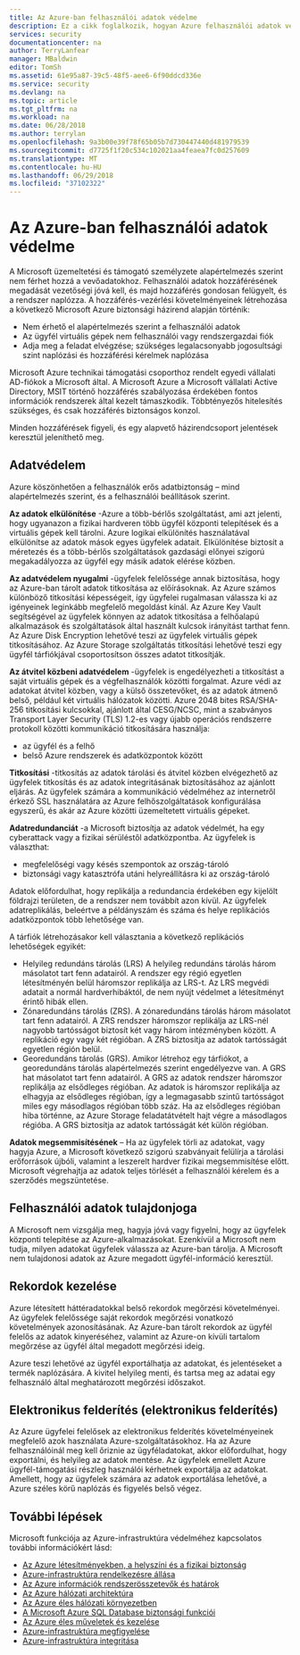 ```yaml
---
title: Az Azure-ban felhasználói adatok védelme
description: Ez a cikk foglalkozik, hogyan Azure felhasználói adatok védelmét.
services: security
documentationcenter: na
author: TerryLanfear
manager: MBaldwin
editor: TomSh
ms.assetid: 61e95a87-39c5-48f5-aee6-6f90ddcd336e
ms.service: security
ms.devlang: na
ms.topic: article
ms.tgt_pltfrm: na
ms.workload: na
ms.date: 06/28/2018
ms.author: terrylan
ms.openlocfilehash: 9a3b00e39f78f65b05b7d730447440d481979539
ms.sourcegitcommit: d7725f1f20c534c102021aa4feaea7fc0d257609
ms.translationtype: MT
ms.contentlocale: hu-HU
ms.lasthandoff: 06/29/2018
ms.locfileid: "37102322"
---
```

# <a name="protection-of-customer-data-in-azure"></a>Az Azure-ban felhasználói adatok védelme   
A Microsoft üzemeltetési és támogató személyzete alapértelmezés szerint nem férhet hozzá a vevőadatokhoz. Felhasználói adatok hozzáférésének megadását vezetőségi jóvá kell, és majd hozzáférés gondosan felügyelt, és a rendszer naplózza. A hozzáférés-vezérlési követelményeinek létrehozása a következő Microsoft Azure biztonsági házirend alapján történik:

- Nem érhető el alapértelmezés szerint a felhasználói adatok
- Az ügyfél virtuális gépek nem felhasználói vagy rendszergazdai fiók
- Adja meg a feladat elvégzése; szükséges legalacsonyabb jogosultsági szint naplózási és hozzáférési kérelmek naplózása

Microsoft Azure technikai támogatási csoporthoz rendelt egyedi vállalati AD-fiókok a Microsoft által. A Microsoft Azure a Microsoft vállalati Active Directory, MSIT történő hozzáférés szabályozása érdekében fontos információk rendszerek által kezelt támaszkodik. Többtényezős hitelesítés szükséges, és csak hozzáférés biztonságos konzol.

Minden hozzáférések figyeli, és egy alapvető házirendcsoport jelentések keresztül jeleníthető meg.

## <a name="data-protection"></a>Adatvédelem
Azure köszönhetően a felhasználók erős adatbiztonság – mind alapértelmezés szerint, és a felhasználói beállítások szerint.

**Az adatok elkülönítése** -Azure a több-bérlős szolgáltatást, ami azt jelenti, hogy ugyanazon a fizikai hardveren több ügyfél központi telepítések és a virtuális gépek kell tárolni. Azure logikai elkülönítés használatával elkülönítse az adatok mások egyes ügyfelek adatait. Elkülönítése biztosít a méretezés és a több-bérlős szolgáltatások gazdasági előnyei szigorú megakadályozza az ügyfél egy másik adatok elérése közben.

**Az adatvédelem nyugalmi** -ügyfelek felelőssége annak biztosítása, hogy az Azure-ban tárolt adatok titkosítása az előírásoknak. Az Azure számos különböző titkosítási képességeit, így ügyfelei rugalmasan válassza ki az igényeinek leginkább megfelelő megoldást kínál. Az Azure Key Vault segítségével az ügyfelek könnyen az adatok titkosítása a felhőalapú alkalmazások és szolgáltatások által használt kulcsok irányítást tarthat fenn. Az Azure Disk Encryption lehetővé teszi az ügyfelek virtuális gépek titkosításához. Az Azure Storage szolgáltatás titkosítási lehetővé teszi egy ügyfél tárfiókjával csoportosítson összes adatot titkosítják.

**Az átvitel közbeni adatvédelem** -ügyfelek is engedélyezheti a titkosítást a saját virtuális gépek és a végfelhasználók közötti forgalmat. Azure védi az adatokat átvitel közben, vagy a külső összetevőket, és az adatok átmenő belső, például két virtuális hálózatok közötti. Azure 2048 bites RSA/SHA-256 titkosítási kulcsokkal, ajánlott által CESG/NCSC, mint a szabványos Transport Layer Security (TLS) 1.2-es vagy újabb operációs rendszerre protokoll közötti kommunikáció titkosítására használja:

- az ügyfél és a felhő
- belső Azure rendszerek és adatközpontok között

**Titkosítási** -titkosítás az adatok tárolási és átvitel közben elvégezhető az ügyfelek titkosítás és az adatok integritásának biztosításához az ajánlott eljárás. Az ügyfelek számára a kommunikáció védelméhez az internetről érkező SSL használatára az Azure felhőszolgáltatások konfigurálása egyszerű, és akár az Azure közötti üzemeltetett virtuális gépeket.

**Adatredundanciát** -a Microsoft biztosítja az adatok védelmét, ha egy cyberattack vagy a fizikai sérüléstől adatközpontba. Az ügyfelek is választhat:

- megfelelőségi vagy késés szempontok az ország-tároló
- biztonsági vagy katasztrófa utáni helyreállításra ki az ország-tároló

Adatok előfordulhat, hogy replikálja a redundancia érdekében egy kijelölt földrajzi területen, de a rendszer nem továbbít azon kívül. Az ügyfelek adatreplikálás, beleértve a példányszám és száma és helye replikációs adatközpontok több lehetősége van.

A tárfiók létrehozásakor kell választania a következő replikációs lehetőségek egyikét:

- Helyileg redundáns tárolás (LRS) A helyileg redundáns tárolás három másolatot tart fenn adatairól. A rendszer egy régió egyetlen létesítményén belül háromszor replikálja az LRS-t. Az LRS megvédi adatait a normál hardverhibáktól, de nem nyújt védelmet a létesítményt érintő hibák ellen.
- Zónaredundáns tárolás (ZRS). A zónaredundáns tárolás három másolatot tart fenn adatairól. A ZRS rendszer háromszor replikálja az LRS-nél nagyobb tartósságot biztosít két vagy három intézményben között. A replikáció egy vagy két régióban. A ZRS biztosítja az adatok tartósságát egyetlen régión belül.
- Georedundáns tárolás (GRS). Amikor létrehoz egy tárfiókot, a georedundáns tárolás alapértelmezés szerint engedélyezve van. A GRS hat másolatot tart fenn adatairól. A GRS az adatok rendszer háromszor replikálja az elsődleges régióban. Az adatok is háromszor replikálja az elhagyja az elsődleges régióban, így a legmagasabb szintű tartósságot miles egy másodlagos régióban több száz. Ha az elsődleges régióban hiba történne, az Azure Storage feladatátvételt hajt végre a másodlagos régióba. A GRS biztosítja az adatok tartósságát két külön régióban.

**Adatok megsemmisítésének** – Ha az ügyfelek törli az adatokat, vagy hagyja Azure, a Microsoft következő szigorú szabványait felülírja a tárolási erőforrások újbóli, valamint a leszerelt hardver fizikai megsemmisítése előtt. Microsoft végrehajtja az adatok teljes törlését a felhasználói kérelem és a szerződés megszüntetése.

## <a name="customer-data-ownership"></a>Felhasználói adatok tulajdonjoga
A Microsoft nem vizsgálja meg, hagyja jóvá vagy figyelni, hogy az ügyfelek központi telepítése az Azure-alkalmazásokat. Ezenkívül a Microsoft nem tudja, milyen adatokat ügyfelek válassza az Azure-ban tárolja. A Microsoft nem tulajdonosi adatok az Azure megadott ügyfél-információ keresztül.

## <a name="records-management"></a>Rekordok kezelése
Azure létesített háttéradatokkal belső rekordok megőrzési követelményei. Az ügyfelek felelőssége saját rekordok megőrzési vonatkozó követelmények azonosításának. Az Azure-ban tárolt rekordok az ügyfél felelős az adatok kinyeréséhez, valamint az Azure-on kívüli tartalom megőrzése az ügyfél által megadott megőrzési ideig.

Azure teszi lehetővé az ügyfél exportálhatja az adatokat, és jelentéseket a termék naplózására. A kivitel helyileg menti, és tartsa meg az adatai egy felhasználó által meghatározott megőrzési időszakot.

## <a name="electronic-discovery-e-discovery"></a>Elektronikus felderítés (elektronikus felderítés)
Az Azure ügyfelei felelősek az elektronikus felderítés követelményeinek megfelelő azok használata Azure-szolgáltatásokhoz. Ha az Azure felhasználóinál meg kell őriznie az ügyféladatokat, akkor előfordulhat, hogy exportálni, és helyileg az adatok mentése. Az ügyfelek emellett Azure ügyfél-támogatási részleg használói kérhetnek exportálja az adatokat. Amellett, hogy az ügyfelek számára az adatok exportálása lehetővé, a Azure széles körű naplózás és figyelés belső végez.

## <a name="next-steps"></a>További lépések
Microsoft funkciója az Azure-infrastruktúra védelméhez kapcsolatos további információkért lásd:

- [Az Azure létesítményekben, a helyszíni és a fizikai biztonság](azure-physical-security.md)
- [Azure-infrastruktúra rendelkezésre állása](azure-infrastructure-availability.md)
- [Az Azure információk rendszerösszetevők és határok](azure-infrastructure-components.md)
- [Az Azure hálózati architektúra](azure-infrastructure-network.md)
- [Az Azure éles hálózati környezetben](azure-production-network.md)
- [A Microsoft Azure SQL Database biztonsági funkciói](azure-infrastructure-sql.md)
- [Az Azure éles műveletek és kezelése](azure-infrastructure-operations.md)
- [Azure-infrastruktúra megfigyelése](azure-infrastructure-monitoring.md)
- [Azure-infrastruktúra integritása](azure-infrastructure-integrity.md)
